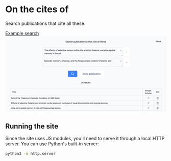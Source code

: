 # On the cites of

Search publications that cite all these.

[Example search](https://www.onthecitesof.info/index.html?doi1=10.1017/s0140525x99002034&doi2=10.1016/s0166-4328(96)89080-2)
![Example search using 2 publications](./assets/Example%20screenshot.png)

## Running the site

Since the site uses JS modules, you'll need to serve it through a local HTTP server. You can use Python's built-in server:

```bash
python3 -m http.server
```